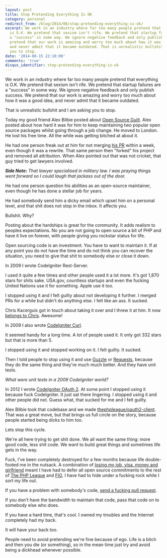 ```yaml
---
layout: post
title: Stop Pretending Everything Is OK
category: personal
redirect_from: /blog/2014/08/stop-pretending-everything-is-ok/
excerpt: We work in an industry where far too many people pretend that everything
  is O.K. We pretend that sexism isn't rife. We pretend that startup failures are
  a "success" in some way. We ignore negative feedback and only publish success. We
  pretend that our work is amazing and worry too much about how it was a good idea,
  and never admit that it became outdated. That is unrealistic bullshit and I am asking
  you to stop.
date: '2014-08-15 22:10:00'
comments: 'true'
disqus_identifier: stop-pretending-everything-is-ok
---
```


We work in an industry where far too many people pretend that everything is O.K. We pretend that sexism isn't rife. We pretend that startup failures are a "success" in some way. We ignore negative feedback and only publish success. We pretend that our work is amazing and worry too much about how it was a good idea, and never admit that it became outdated.

That is unrealistic bullshit and I am asking you to stop.

Today my good friend Alex Bilbie posted about [Open Source Guilt](http://alexbilbie.com/2014/08/open-source-guilt/). Alex posted about how hard it was for him to keep maintaining two popular open source packages whilst going through a job change. He moved to London. He lost his free time. All the while was getting bitched at about it.

He had one person freak out at him for not merging [his PR](https://github.com/thephpleague/oauth2-client/pull/88) within a week, even though it was a rewrite. That same person then "forked" his project and removed all attribution. When Alex pointed out that was not cricket, that guy tried to get lawyers involved. 

_**Side Note:** That lawyer specialised in military law. I was praying things went forward so I could laugh that jackass out of the door._

He had one person question his abilities as an open-source maintainer, even though he has done a stellar job for years.

He had somebody send him a dicky email which upset him on a personal level, and that shit does not stop in the inbox. It affects you.

Bullshit. Why?

Posting about the hardships is great for the community. It adds realism to peoples expectations. No you are not going to open source a bit of PHP and have it live on forever, with people giving you rockstar status for life.

Open sourcing code is an investment. You have to want to maintain it. If at any point you do not have the time and do not think you can recover the situation, you need to give that shit to somebody else or close it down.

In 2009 I wrote CodeIgniter Rest-Server.

I used it quite a few times and other people used it a lot more. It's got 1,870 stars for shits sake. USA.gov, countless startups and even the fucking United Nations use it for something. Apple use it too.

I stopped using it and I felt guilty about not developing it further. I merged PRs for a while but didn't do anything else. I felt like an ass. It sucked. 

Chris Kacerguis got in touch about taking it over and I threw it at him. It now [belongs to Chris](https://github.com/chriskacerguis/codeigniter-restserver). Awesome!

In 2009 I also wrote [CodeIgniter Curl](https://github.com/philsturgeon/codeigniter-curl). 

It seemed handy for a long time. A lot of people used it. It only got 332 stars but that is more than 5. 

I stopped using it and stopped working on it. I felt guilty. It sucked. 

Then I told people to stop using it and use [Guzzle](http://guzzlephp.org/) or [Requests](http://requests.ryanmccue.info/), because they do the same thing and they're much much better. And they have unit tests.

_What were unit tests in a 2009 CodeIgniter world?_

In 2012 I wrote [CodeIgniter OAuth 2](https://github.com/philsturgeon/codeigniter-oauth2). At some point I stopped using it because fuck CodeIgniter. It just sat there lingering. I stopped using it and other people did not. Guess what, that sucked for me and I felt guilty.

Alex Bilbie took that codebase and we made [thephpleague/oauth2-client](https://github.com/thephpleague/oauth2-client). That was a great move, but that brings us full circle on the story, because people started being dicks to him too.

Lets stop this cycle.

We're all here trying to get shit done. We all want the same thing: more good code, less shit code. We want to build great things and sometimes life gets in the way.

Fuck, I've been completely destroyed for a few months because life double-footed me in the nutsack. A combination of [losing my job, visa, money and girlfriend](/blog/2014/08/i-was-an-extraordinary-alien-for-a-week) meant I have had to defer all open source commitments to the rest of [The PHP League](http://thephpleague.com/) and [FIG](http://www.php-fig.org/). I have had to hide under a fucking rock while I sort my life out.

If you have a problem with somebody's code, [send a fucking pull request](https://spaz.spreadshirt.com/pull-request-or-stfu-black-A6928817). 

If you don't have the bandwidth to maintain that code, pass that code on to somebody else who does.

If you have a hard time, that's cool. I owned my troubles and the Internet completely had my back. 

It will have your back too.

People need to avoid pretending we're fine because of ego. Life is a bitch and then you die (or something), so in the mean time just try and avoid being a dickhead whenever possible.
